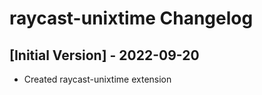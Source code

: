 # raycast-unixtime Changelog

## [Initial Version] - 2022-09-20

- Created raycast-unixtime extension
